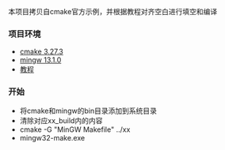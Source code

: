 本项目拷贝自cmake官方示例，并根据教程对齐空白进行填空和编译
### 项目环境
* [cmake 3.27.3](https://cmake.org/download/)
* [mingw 13.1.0 ](https://github.com/niXman/mingw-builds-binaries/releases)
* [教程](https://cmake.org/cmake/help/latest/guide/tutorial/index.html)

### 开始
* 将cmake和mingw的bin目录添加到系统目录
* 清除对应xx_build内的内容
* cmake -G "MinGW Makefile" ../xx
* mingw32-make.exe